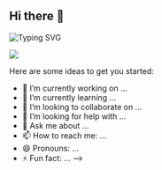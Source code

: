 ## Hi there 👋

![Typing SVG](https://readme-typing-svg.demolab.com?font=Fira+Code&weight=500&pause=1000&color=443EF7&background=30FFBE00&center=true&width=435&lines=Minha's+Github!+%F0%9F%8D%AB%F0%9F%A5%AD%F0%9F%8D%81)

![](http://mazandi.herokuapp.com/api?handle={handle}&theme=cold)

Here are some ideas to get you started:

- 🔭 I’m currently working on ...
- 🌱 I’m currently learning ...
- 👯 I’m looking to collaborate on ...
- 🤔 I’m looking for help with ...
- 💬 Ask me about ...
- 📫 How to reach me: ...
- 😄 Pronouns: ...
- ⚡ Fun fact: ...
-->
